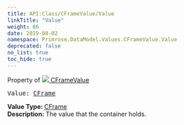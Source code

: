 ```yaml
---
title: API:Class/CFrameValue/Value
linkTitle: "Value"
weight: 86
date: 2019-08-02
namespace: Primrose.DataModel.Values.CFrameValue.Value
deprecated: false
no_list: true
toc_hide: true
---
```

Property of <a href="/docs/api-reference/Class/CFrameValue"><img src="/icons/silk/value.png"/>&nbsp;CFrameValue</a>
<pre class="method-declaration">
Value: <a class="type" href="/docs/api-reference/DataType/CFrame">CFrame</a></pre>
<b>Value Type: </b>
<a class="type" href="/docs/api-reference/DataType/CFrame">CFrame</a>
<br/>
<b>Description: </b>
The value that the container holds.


